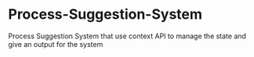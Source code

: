 # Process-Suggestion-System
Process Suggestion System that use context API to manage the state and give an output for the system
